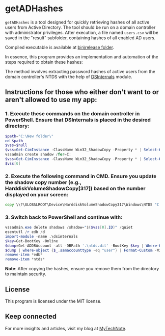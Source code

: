 # getADHashes

`getADHashes` is a tool designed for quickly retrieving hashes of all active users from Active Directory. The tool should be run on a domain controller with administrator privileges. After execution, a file named `users.csv` will be saved in the "result" subfolder, containing hashes of all enabled AD users.

Compiled executable is available at [bin\release folder](https://github.com/sanglyb/getADHashes/blob/main/bin/Release/getADHashes.exe).

In essence, this program provides an implementation and automation of the steps required to obtain these hashes:

The method involves extracting password hashes of active users from the domain controller's NTDS with the help of [DSInternals](https://github.com/MichaelGrafnetter/DSInternals) module.

## Instructions for those who either don't want to or aren't allowed to use my app:

### 1. Execute these commands on the domain controller in PowerShell. Ensure that DSInternals is placed in the desired directory:
```powershell
$path="C:\New folder\"
cd $path
$vss=$null
$vss=Get-CimInstance -ClassName Win32_ShadowCopy -Property * | Select-Object DeviceObject,ID
vssadmin create shadow /for=C:
$vss=Get-CimInstance -ClassName Win32_ShadowCopy -Property * | Select-Object DeviceObject,ID
$vss[0]
```
### 2. Execute the following command in CMD. Ensure you update the shadow copy number (e.g., HarddiskVolumeShadowCopy[317]) based on the number displayed on your screen:
```cmd
copy \\?\GLOBALROOT\Device\HarddiskVolumeShadowCopy317\Windows\NTDS "C:\new folder"
```
### 3. Switch back to PowerShell and continue with:
```powershell
vssadmin.exe delete shadows /shadow="$($vss[0].ID)" /quiet
esentutl /r edb /d
import-module -name .\dsinternals
$key=Get-BootKey -Online
$dump=Get-ADDBAccount -all -DBPath '.\ntds.dit' -BootKey $key | Where-Object {$_.enabled -eq "True"}
$dump | where-object {$_.samaccounttype -eq "user"} | Format-Custom -View PwDump | out-file -FilePath users.pwdump -Encoding utf8
remove-item *edb*
remove-item *ntds*
```
**Note**: After copying the hashes, ensure you remove them from the directory to maintain security.

## License
This program is licensed under the MIT license.

## Keep connected
For more insights and articles, visit my blog at [MyTechNote](https://www.mytechnote.ru).

